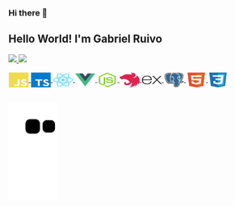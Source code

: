 ### Hi there 👋

## Hello World! I'm Gabriel Ruivo
 <div>
  <a href="https://github.com/GabrielRuivo">
  <img height="180em" src="https://github-readme-stats.vercel.app/api?username=GabrielRuivo&show_icons=true&theme=dracula&include_all_commits=true&count_private=true"/>
  <img height="180em" src="https://github-readme-stats.vercel.app/api/top-langs/?username=GabrielRuivo&layout=compact&langs_count=7&theme=dracula"/>
</div>
<div style="display: inline_block"><br>
  <img align="center" alt="Ruivo-Js" height="30" width="40" src="https://raw.githubusercontent.com/devicons/devicon/master/icons/javascript/javascript-plain.svg">
  <img align="center" alt="Ruivo-Ts" height="30" width="40" src="https://raw.githubusercontent.com/devicons/devicon/master/icons/typescript/typescript-plain.svg">
  <img align="center" alt="Ruivo-React" height="30" width="40" src="https://raw.githubusercontent.com/devicons/devicon/master/icons/react/react-original.svg">
   <img align="center" alt="Ruivo-Vuejs" height="30" width="40" src="https://raw.githubusercontent.com/devicons/devicon/master/icons/vuejs/vuejs-original.svg">
  <img align="center" alt="Ruivo-Nodejs" height="30" width="40" src="https://raw.githubusercontent.com/devicons/devicon/master/icons/nodejs/nodejs-original.svg">
   <img align="center" alt="Ruivo-Nestjs" height="30" width="40" src="https://raw.githubusercontent.com/devicons/devicon/master/icons/nestjs/nestjs-plain.svg">
    <img align="center" alt="Ruivo-Nestjs" height="30" width="40" src="https://raw.githubusercontent.com/devicons/devicon/master/icons/express/express-original.svg">
 <img align="center" alt="Ruivo-Nestjs" height="30" width="40" src="https://raw.githubusercontent.com/devicons/devicon/master/icons/postgresql/postgresql-original.svg">
  <img align="center" alt="Ruivo-HTML" height="30" width="40" src="https://raw.githubusercontent.com/devicons/devicon/master/icons/html5/html5-original.svg">
  <img align="center" alt="Ruivo-CSS" height="30" width="40" src="https://raw.githubusercontent.com/devicons/devicon/master/icons/css3/css3-original.svg">
</div>
  
  ##
 
<div> 
 
  ![Snake animation](https://github.com/rafaballerini/rafaballerini/blob/output/github-contribution-grid-snake.svg)
 
</div>
